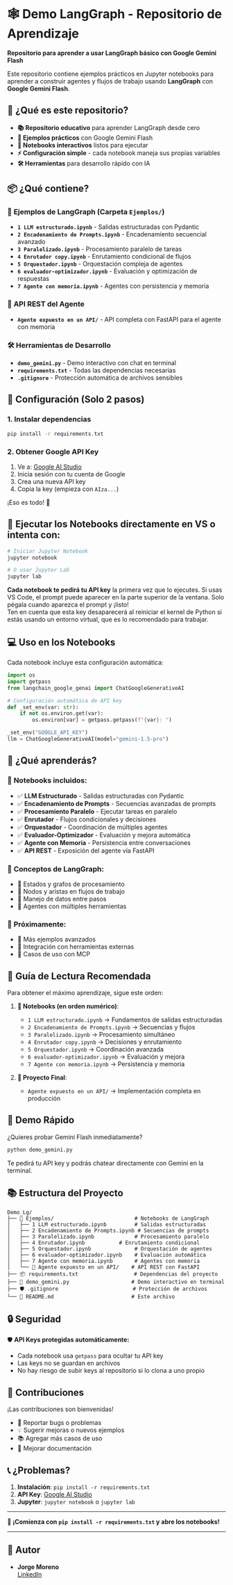 # 🕸️ Demo LangGraph - Repositorio de Aprendizaje

**Repositorio para aprender a usar LangGraph básico con Google Gemini Flash**

Este repositorio contiene ejemplos prácticos en Jupyter notebooks para aprender a construir agentes y flujos de trabajo usando **LangGraph** con **Google Gemini Flash**.

## 🎯 ¿Qué es este repositorio?

- **📚 Repositorio educativo** para aprender LangGraph desde cero
- **🤖 Ejemplos prácticos** con Google Gemini Flash  
- **📓 Notebooks interactivos** listos para ejecutar
- **⚡ Configuración simple** - cada notebook maneja sus propias variables
- **🛠️ Herramientas** para desarrollo rápido con IA

## 📦 ¿Qué contiene?

### 📓 **Ejemplos de LangGraph (Carpeta `Ejemplos/`)**
- **`1 LLM estructurado.ipynb`** - Salidas estructuradas con Pydantic
- **`2 Encadenamiento de Prompts.ipynb`** - Encadenamiento secuencial avanzado
- **`3 Paralelizado.ipynb`** - Procesamiento paralelo de tareas
- **`4 Enrutador copy.ipynb`** - Enrutamiento condicional de flujos
- **`5 Orquestador.ipynb`** - Orquestación compleja de agentes
- **`6 evaluador-optimizador.ipynb`** - Evaluación y optimización de respuestas
- **`7 Agente con memoria.ipynb`** - Agentes con persistencia y memoria

### 🚀 **API REST del Agente**
- **`Agente expuesto en un API/`** - API completa con FastAPI para el agente con memoria

### 🛠️ **Herramientas de Desarrollo**
- **`demo_gemini.py`** - Demo interactivo con chat en terminal
- **`requirements.txt`** - Todas las dependencias necesarias
- **`.gitignore`** - Protección automática de archivos sensibles

## 🚀 Configuración (Solo 2 pasos)

### 1. **Instalar dependencias**
```bash
pip install -r requirements.txt
```

### 2. **Obtener Google API Key**
1. Ve a: [Google AI Studio](https://makersuite.google.com/app/apikey)
2. Inicia sesión con tu cuenta de Google  
3. Crea una nueva API key
4. Copia la key (empieza con `AIza...`)

¡Eso es todo! 🎉

## 📓 Ejecutar los Notebooks directamente en VS o intenta con:

```bash
# Iniciar Jupyter Notebook
jupyter notebook

# O usar Jupyter Lab  
jupyter lab
```

**Cada notebook te pedirá tu API key** la primera vez que lo ejecutes. Si usas VS Code, el prompt puede aparecer en la parte superior de la ventana. Solo pégala cuando aparezca el prompt y ¡listo!  
Ten en cuenta que esta key desaparecerá al reiniciar el kernel de Python si estás usando un entorno virtual, que es lo recomendado para trabajar.

## 💻 Uso en los Notebooks

Cada notebook incluye esta configuración automática:

```python
import os
import getpass
from langchain_google_genai import ChatGoogleGenerativeAI

# Configuración automática de API key
def _set_env(var: str):
    if not os.environ.get(var):
        os.environ[var] = getpass.getpass(f"{var}: ")

_set_env("GOOGLE_API_KEY")
llm = ChatGoogleGenerativeAI(model="gemini-1.5-pro")
```

## 🎯 ¿Qué aprenderás?

### 📓 **Notebooks incluidos:**
- ✅ **LLM Estructurado** - Salidas estructuradas con Pydantic
- ✅ **Encadenamiento de Prompts** - Secuencias avanzadas de prompts
- ✅ **Procesamiento Paralelo** - Ejecutar tareas en paralelo
- ✅ **Enrutador** - Flujos condicionales y decisiones
- ✅ **Orquestador** - Coordinación de múltiples agentes
- ✅ **Evaluador-Optimizador** - Evaluación y mejora automática
- ✅ **Agente con Memoria** - Persistencia entre conversaciones
- ✅ **API REST** - Exposición del agente vía FastAPI

### 🔄 **Conceptos de LangGraph:**
- 🔄 Estados y grafos de procesamiento
- 🔄 Nodos y aristas en flujos de trabajo
- 🔄 Manejo de datos entre pasos
- 🔄 Agentes con múltiples herramientas

### 🔮 **Próximamente:**
- 🔮 Más ejemplos avanzados
- 🔮 Integración con herramientas externas
- 🔮 Casos de uso con MCP

## 📖 Guía de Lectura Recomendada

Para obtener el máximo aprendizaje, sigue este orden:

1. **📓 Notebooks (en orden numérico)**:
   - `1 LLM estructurado.ipynb` → Fundamentos de salidas estructuradas
   - `2 Encadenamiento de Prompts.ipynb` → Secuencias y flujos
   - `3 Paralelizado.ipynb` → Procesamiento simultáneo
   - `4 Enrutador copy.ipynb` → Decisiones y enrutamiento
   - `5 Orquestador.ipynb` → Coordinación avanzada
   - `6 evaluador-optimizador.ipynb` → Evaluación y mejora
   - `7 Agente con memoria.ipynb` → Persistencia y memoria

2. **🚀 Proyecto Final**:
   - `Agente expuesto en un API/` → Implementación completa en producción

## 🤖 Demo Rápido

¿Quieres probar Gemini Flash inmediatamente?

```bash
python demo_gemini.py
```

Te pedirá tu API key y podrás chatear directamente con Gemini en la terminal.

## 📚 Estructura del Proyecto

```
Demo_Lg/
├── 📁 Ejemplos/                          # Notebooks de LangGraph
│   ├── 1 LLM estructurado.ipynb         # Salidas estructuradas
│   ├── 2 Encadenamiento de Prompts.ipynb # Secuencias de prompts
│   ├── 3 Paralelizado.ipynb             # Procesamiento paralelo
│   ├── 4 Enrutador.ipynb           # Enrutamiento condicional
│   ├── 5 Orquestador.ipynb              # Orquestación de agentes
│   ├── 6 evaluador-optimizador.ipynb    # Evaluación automática
│   ├── 7 Agente con memoria.ipynb       # Agentes con memoria
│   └── 🚀 Agente expuesto en un API/    # API REST con FastAPI
├── 📦 requirements.txt                  # Dependencias del proyecto
├── 🤖 demo_gemini.py                    # Demo interactivo en terminal
├── 🛡️ .gitignore                        # Protección de archivos
└── 📖 README.md                         # Este archivo
```

## 🔒 Seguridad

🛡️ **API Keys protegidas automáticamente:**
- Cada notebook usa `getpass` para ocultar tu API key
- Las keys no se guardan en archivos
- No hay riesgo de subir keys al repositorio si lo clona a uno propio

## 🤝 Contribuciones

¡Las contribuciones son bienvenidas!

- 🐛 Reportar bugs o problemas
- 💡 Sugerir mejoras o nuevos ejemplos  
- 📚 Agregar más casos de uso
- 📝 Mejorar documentación

## 📞 ¿Problemas?

1. **Instalación**: `pip install -r requirements.txt`
2. **API Key**: [Google AI Studio](https://makersuite.google.com/app/apikey)
3. **Jupyter**: `jupyter notebook` o `jupyter lab`

---

**🎉 ¡Comienza con `pip install -r requirements.txt` y abre los notebooks!** 


---

## 👤 Autor

- **Jorge Moreno**  
  [LinkedIn](https://www.linkedin.com/in/johmorenoco/)


